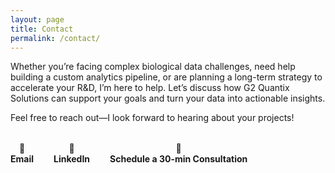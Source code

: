 ```yaml
---
layout: page
title: Contact
permalink: /contact/
---
```


Whether you’re facing complex biological data challenges, need help building a custom analytics pipeline, or are planning a long-term strategy to accelerate your R&D, I’m here to help. Let’s discuss how G2 Quantix Solutions can support your goals and turn your data into actionable insights.

Feel free to reach out—I look forward to hearing about your projects!

<!-- Contact Panel -->
<div style="display: flex; gap: 2rem; margin-top: 2rem;">

  <div style="text-align: center;">
    <a href="mailto:info@g2quantix.com" style="text-decoration: none; color: inherit;">
      📧<br>
      <strong>Email</strong>
    </a>
  </div>

  <div style="text-align: center;">
    <a href="https://www.linkedin.com/company/g2quantix" target="_blank" rel="noopener" style="text-decoration: none; color: inherit;">
      🔗<br>
      <strong>LinkedIn</strong>
    </a>
  </div>

  <div style="text-align: center;">
    <a href="https://outlook.office.com/bookwithme/user/b3cdb49b33584fb39fc10c514aba9674@g2quantix.com/meetingtype/ikrOLwZbnE2sWyfVUiJmkQ2?bookingcode=2e17f0bc-b6c6-418b-9c94-cae22c88436d&anonymous&ep=mlink" target="_blank" rel="noopener" style="text-decoration: none; color: inherit;">
      📅<br>
      <strong>Schedule a 30-min Consultation</strong>
    </a>
  </div>

</div>
